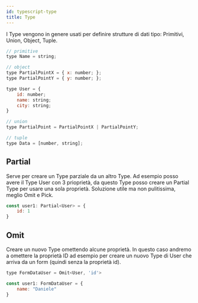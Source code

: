 ```yaml
---
id: typescript-type
title: Type
---
```


I Type vengono in genere usati per definire strutture di dati tipo: Primitivi, Union, Object, Tuple.

<!--DOCUSAURUS_CODE_TABS-->
<!--JavaScript-->

```js
// primitive
type Name = string;

// object
type PartialPointX = { x: number; };
type PartialPointY = { y: number; };

type User = {
    id: number;
    name: string;
    city: string;
}

// union
type PartialPoint = PartialPointX | PartialPointY;

// tuple
type Data = [number, string];
```

<!--END_DOCUSAURUS_CODE_TABS-->

## Partial

Serve per creare un Type parziale da un altro Type. Ad esempio posso avere il Type User con 3 prioprietà, da questo Type posso creare un Partial Type per usare una sola proprietà.
Soluzione utile ma non pulitissima, meglio Omit e Pick.

<!--DOCUSAURUS_CODE_TABS-->
<!--JavaScript-->

```js
const user1: Partial<User> = {
    id: 1
}
```

<!--END_DOCUSAURUS_CODE_TABS-->

## Omit

Creare un nuovo Type omettendo alcune proprietà. In questo caso andremo a omettere la proprietà ID ad esempio per creare un nuovo Type di User che arriva da un form (quindi senza la proprietà id).

<!--DOCUSAURUS_CODE_TABS-->
<!--JavaScript-->

```js
type FormDataUser = Omit<User, 'id'>

const user1: FormDataUser = {
    name: "Daniele"
}
```

<!--END_DOCUSAURUS_CODE_TABS-->